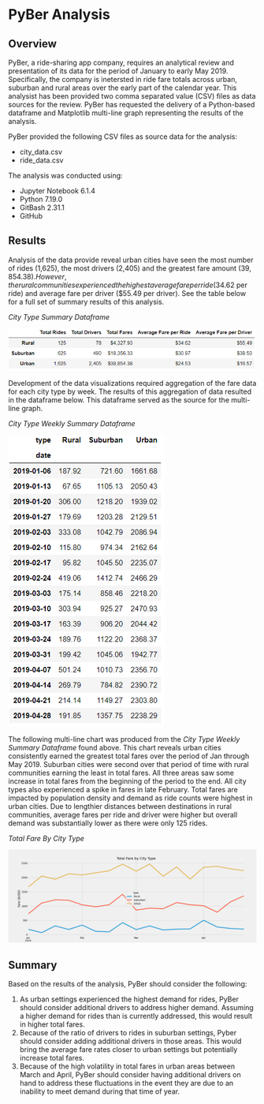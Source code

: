 # PyBer Analysis

## Overview
PyBer, a ride-sharing app company, requires an analytical review and presentation of its data for the period of January to early May 2019. Specifically, the company is inetersted in ride fare totals across urban, suburban and rural areas over the early part of the calendar year. This analysist has been provided two comma separated value (CSV) files as data sources for the review. PyBer has requested the delivery of a Python-based dataframe and Matplotlib multi-line graph representing the results of the analysis.

PyBer provided the following CSV files as source data for the analysis:

* city_data.csv
* ride_data.csv

The analysis was conducted using:

* Jupyter Notebook 6.1.4
* Python 7.19.0
* GitBash 2.31.1
* GitHub

## Results

Analysis of the data provide reveal urban cities have seen the most number of rides (1,625), the most drivers (2,405) and the greatest fare amount ($39,854.38). However, the rural communities experienced the highest average fare per ride ($34.62 per ride) and average fare per driver ($55.49 per driver). See the table below for a full set of summary results of this analysis.

*City Type Summary Dataframe*

![alt text](https://github.com/geboweniii/PyBer_Analysis/blob/main/analysis/City_Type_Summary_Dataframe.PNG)

Development of the data visualizations required aggregation of the fare data for each city type by week. The results of this aggregation of data resulted in the dataframe below. This dataframe served as the source for the multi-line graph.

*City Type Weekly Summary Dataframe*

![alt text](https://github.com/geboweniii/PyBer_Analysis/blob/main/analysis/City_Type_Weekly_Summary_Dataframe.PNG)

The following multi-line chart was produced from the *City Type Weekly Summary Dataframe* found above. This chart reveals urban cities consistently earned the greatest total fares over the period of Jan through May 2019. Suburban cities were second over that period of time with rural communities earning the least in total fares. All three areas saw some increase in total fares from the beginning of the period to the end. All city types also experienced a spike in fares in late February. Total fares are impacted by population density and demand as ride counts were highest in urban cities. Due to lengthier distances between destinations in rural communities, average fares per ride and driver were higher but overall demand was substantially lower as there were only 125 rides.

*Total Fare By City Type*

![alt text](https://github.com/geboweniii/PyBer_Analysis/blob/main/analysis/PyBer_fare_summary.png)

## Summary
Based on the results of the analysis, PyBer should consider the following:

1. As urban settings experienced the highest demand for rides, PyBer should consider additional drivers to address higher demand. Assuming a higher demand for rides than is currently addressed, this would result in higher total fares.
2. Because of the ratio of drivers to rides in suburban settings, Pyber should consider adding additional drivers in those areas. This would bring the average fare rates closer to urban settings but potentially increase total fares.
3. Because of the high volatility in total fares in urban areas between March and April, PyBer should consider having additional drivers on hand to address these fluctuations in the event they are due to an inability to meet demand during that time of year.
